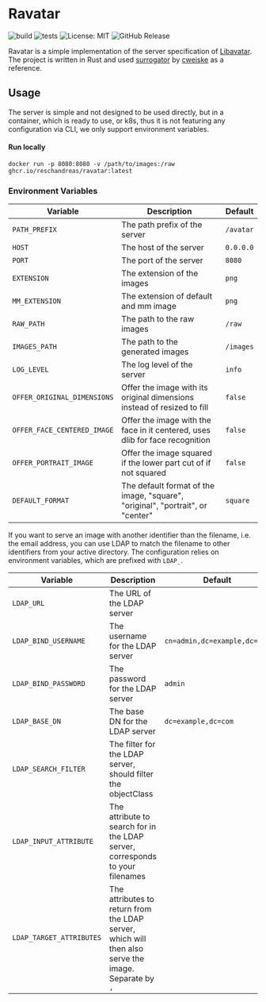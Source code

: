 # Ravatar

![build](https://github.com/reschandreas/ravatar/actions/workflows/build-and-push.yaml/badge.svg)
![tests](https://github.com/reschandreas/ravatar/actions/workflows/tests.yaml/badge.svg)
![License: MIT](https://img.shields.io/badge/License-MIT-yellow.svg)
![GitHub Release](https://img.shields.io/github/v/release/reschandreas/ravatar)

Ravatar is a simple implementation of the server specification of [Libavatar](https://wiki.libravatar.org/api/). The
project is written in Rust and used [surrogator](https://github.com/cweiske/surrogator) by [cweiske](https://github.com/cweiske) as a reference.

## Usage

The server is simple and not designed to be used directly, but in a container, which is ready to use, or
k8s, thus it is not featuring any configuration via CLI, we only support environment variables.

#### Run locally

```shell
docker run -p 8080:8080 -v /path/to/images:/raw ghcr.io/reschandreas/ravatar:latest
```

### Environment Variables

| Variable                    | Description                                                                    | Default   |
|-----------------------------|--------------------------------------------------------------------------------|-----------|
| `PATH_PREFIX`               | The path prefix of the server                                                  | `/avatar` |
| `HOST`                      | The host of the server                                                         | `0.0.0.0` |
| `PORT`                      | The port of the server                                                         | `8080`    |
| `EXTENSION`                 | The extension of the images                                                    | `png`     |
| `MM_EXTENSION`              | The extension of default and mm image                                          | `png`     | 
| `RAW_PATH`                  | The path to the raw images                                                     | `/raw`    |
| `IMAGES_PATH`               | The path to the generated images                                               | `/images` |
| `LOG_LEVEL`                 | The log level of the server                                                    | `info`    |
| `OFFER_ORIGINAL_DIMENSIONS` | Offer the image with its original dimensions instead of resized to fill        | `false`   |
| `OFFER_FACE_CENTERED_IMAGE` | Offer the image with the face in it centered, uses dlib for face recognition   | `false`   |
| `OFFER_PORTRAIT_IMAGE`      | Offer the image squared if the lower part cut of if not squared                | `false`   |
 | `DEFAULT_FORMAT`            | The default format of the image, "square", "original", "portrait", or "center" | `square`  | 

If you want to serve an image with another identifier than the filename, i.e. the email address, you can use
LDAP to match the filename to other identifiers from your active directory. The configuration relies
on environment variables, which are prefixed with `LDAP_`.

| Variable                 | Description                                                                                          | Default                      | Example                       |
|--------------------------|------------------------------------------------------------------------------------------------------|------------------------------|-------------------------------|
| `LDAP_URL`               | The URL of the LDAP server                                                                           |                              | `ldap://localhost:389`        |
| `LDAP_BIND_USERNAME`     | The username for the LDAP server                                                                     | `cn=admin,dc=example,dc=com` |
| `LDAP_BIND_PASSWORD`     | The password for the LDAP server                                                                     | `admin`                      |
| `LDAP_BASE_DN`           | The base DN for the LDAP server                                                                      | `dc=example,dc=com`          |
| `LDAP_SEARCH_FILTER`     | The filter for the LDAP server, should filter the objectClass                                        |                              | `(objectClass=inetOrgPerson)` |
| `LDAP_INPUT_ATTRIBUTE`   | The attribute to search for in the LDAP server, corresponds to your filenames                        |                              | `sn`                          |
| `LDAP_TARGET_ATTRIBUTES` | The attributes to return from the LDAP server, which will then also serve the image. Separate by `,` |                              | `mail,username`               |